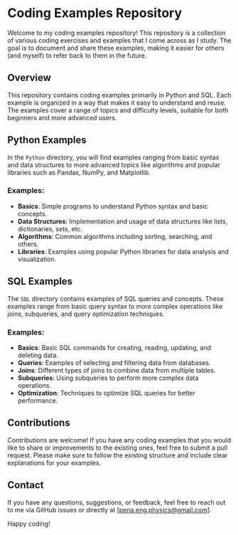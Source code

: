 # Coding Examples Repository

Welcome to my coding examples repository! This repository is a collection of various coding exercises and examples that I come across as I study. The goal is to document and share these examples, making it easier for others (and myself) to refer back to them in the future.

## Overview

This repository contains coding examples primarily in Python and SQL. Each example is organized in a way that makes it easy to understand and reuse. The examples cover a range of topics and difficulty levels, suitable for both beginners and more advanced users.

## Python Examples

In the `Python` directory, you will find examples ranging from basic syntax and data structures to more advanced topics like algorithms and popular libraries such as Pandas, NumPy, and Matplotlib.

### Examples:

- **Basics**: Simple programs to understand Python syntax and basic concepts.
- **Data Structures**: Implementation and usage of data structures like lists, dictionaries, sets, etc.
- **Algorithms**: Common algorithms including sorting, searching, and others.
- **Libraries**: Examples using popular Python libraries for data analysis and visualization.

## SQL Examples

The `SQL` directory contains examples of SQL queries and concepts. These examples range from basic query syntax to more complex operations like joins, subqueries, and query optimization techniques.

### Examples:

- **Basics**: Basic SQL commands for creating, reading, updating, and deleting data.
- **Queries**: Examples of selecting and filtering data from databases.
- **Joins**: Different types of joins to combine data from multiple tables.
- **Subqueries**: Using subqueries to perform more complex data operations.
- **Optimization**: Techniques to optimize SQL queries for better performance.

## Contributions

Contributions are welcome! If you have any coding examples that you would like to share or improvements to the existing ones, feel free to submit a pull request. Please make sure to follow the existing structure and include clear explanations for your examples.

## Contact

If you have any questions, suggestions, or feedback, feel free to reach out to me via GitHub issues or directly at [pena.eng.physics@gmail.com].

Happy coding!
